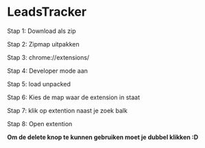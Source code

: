 # LeadsTracker

Stap 1: Download als zip 

Stap 2: Zipmap uitpakken 

Stap 3: chrome://extensions/

Stap 4: Developer mode aan 

Stap 5: load unpacked

Stap 6: Kies de map waar de extension in staat 

Stap 7: klik op extention naast je zoek balk

Stap 8: Open extention

**Om de delete knop te kunnen gebruiken moet je dubbel klikken :D**
